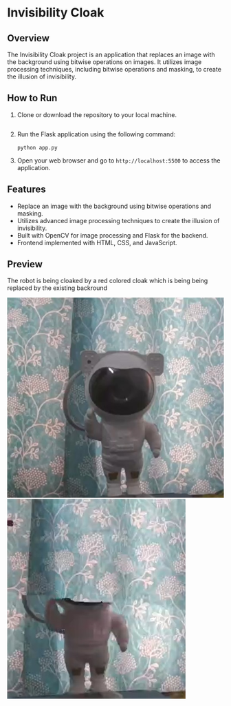# Invisibility Cloak

## Overview
The Invisibility Cloak project is an application that replaces an image with the background using bitwise operations on images. It utilizes  image processing techniques, including bitwise operations and masking, to create the illusion of invisibility. 

## How to Run
1. Clone or download the repository to your local machine.
    ```
2. Run the Flask application using the following command:
    ```
    python app.py
    ```
3. Open your web browser and go to `http://localhost:5500` to access the application.

## Features
- Replace an image with the background using bitwise operations and masking.
- Utilizes advanced image processing techniques to create the illusion of invisibility.
- Built with OpenCV for image processing and Flask for the backend.
- Frontend implemented with HTML, CSS, and JavaScript.

## Preview
The robot is being cloaked by a red colored cloak which is being being replaced by the existing backround

![ss1](inv_img/back.jpg)
![ss2](inv_img/cloak.jpg)
